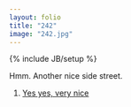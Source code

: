 ```yaml
---
layout: folio
title: "242"
image: "242.jpg"
---
```

{% include JB/setup %}

<div class="copy">
	<p>Hmm. Another nice side street.</p>
</div>

<div class="choice">
	<ol>
		<li><a href="243.html">
			Yes yes, very nice
</a></li>
	</ol>
</div>